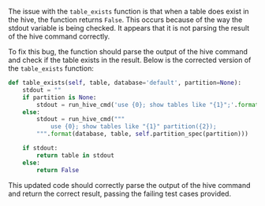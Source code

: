 The issue with the `table_exists` function is that when a table does exist in the hive, the function returns `False`. This occurs because of the way the stdout variable is being checked. It appears that it is not parsing the result of the hive command correctly.

To fix this bug, the function should parse the output of the hive command and check if the table exists in the result. Below is the corrected version of the `table_exists` function:

```python
def table_exists(self, table, database='default', partition=None):
    stdout = ""
    if partition is None:
        stdout = run_hive_cmd('use {0}; show tables like "{1}";'.format(database, table))
    else:
        stdout = run_hive_cmd("""
            use {0}; show tables like "{1}" partition({2});
        """.format(database, table, self.partition_spec(partition)))

    if stdout:
        return table in stdout
    else:
        return False
```

This updated code should correctly parse the output of the hive command and return the correct result, passing the failing test cases provided.